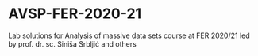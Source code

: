 # AVSP-FER-2020-21
Lab solutions for Analysis of massive data sets course at FER 2020/21 led by prof. dr. sc. Siniša Srbljić and others
